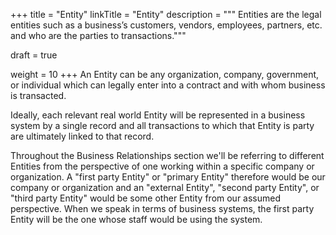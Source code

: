 +++
title = "Entity"
linkTitle = "Entity"
description = """
Entities are the legal entities such as a business’s customers, vendors, employees, partners, etc.
and who are the parties to transactions."""

draft = true

weight = 10
+++
An Entity can be any organization, company, government, or individual which can legally enter into
a contract and with whom business is transacted.

Ideally, each relevant real world Entity will be represented in a business system by a single
record and all transactions to which that Entity is party are ultimately linked to that record.

Throughout the Business Relationships section we'll be referring to different Entities from the
perspective of one working within a specific company or organization.  A "first party Entity" or
"primary Entity" therefore would be our company or organization and an "external Entity", "second
party Entity", or "third party Entity" would be some other Entity from our assumed perspective.
When we speak in terms of business systems, the first party Entity will be the one whose staff
would be using the system.